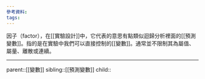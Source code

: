 ```yaml
---
參考資料:
tags:
---
```

因子（factor），在[[實驗設計]]中，它代表的意思有點類似迴歸分析裡面的[[預測變數]]。指的是在實驗中我們可以直接控制的[[變數]]。通常並不限制其為屬值、屬量、離散或連續。
- - -
parent::[[變數]]
sibling::[[預測變數]]
child::